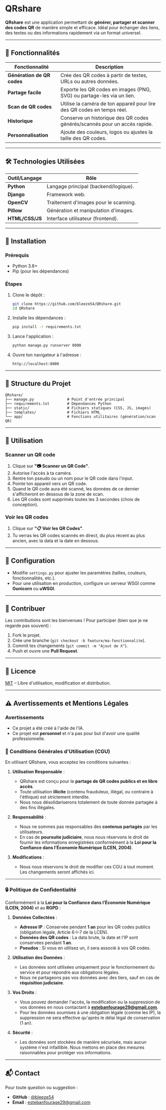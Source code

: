 # QRshare

**QRshare** est une application permettant de **générer, partager et scanner des codes QR** de manière simple et efficace. Idéal pour échanger des liens, des textes ou des informations rapidement via un format universel.

---

## 📌 Fonctionnalités

| Fonctionnalité               | Description                                                                 |
|------------------------------|-----------------------------------------------------------------------------|
| **Génération de QR codes**   | Crée des QR codes à partir de textes, URLs ou autres données.              |
| **Partage facile**           | Exporte les QR codes en images (PNG, SVG) ou partage-les via un lien.      |
| **Scan de QR codes**         | Utilise la caméra de ton appareil pour lire des QR codes en temps réel.    |
| **Historique**               | Conserve un historique des QR codes générés/scannés pour un accès rapide.  |
| **Personnalisation**         | Ajoute des couleurs, logos ou ajustes la taille des QR codes.              |

---

## 🛠 Technologies Utilisées

| Outil/Langage  | Rôle                          |
|----------------|---------------------------------------|
| **Python**     | Langage principal (backend/logique).  |
| **Django**     | Framework web.                        |
| **OpenCV**     | Traitement d'images pour le scanning. |
| **Pillow**     | Génération et manipulation d'images.  |
| **HTML/CSS/JS**| Interface utilisateur (frontend).     |

---

## 🚀 Installation

### Prérequis
- Python 3.8+
- Pip (pour les dépendances)

### Étapes
1. Clone le dépôt :
   ```bash
   git clone https://github.com/bleeze54/QRshare.git
   cd QRshare
   ```

2. Installe les dépendances :
   ```bash
   pip install -r requirements.txt
   ```

3. Lance l'application :
   ```bash
   python manage.py runserver 8000
   ```

4. Ouvre ton navigateur à l'adresse :
   ```
   http://localhost:8000
   ```

---

## 📂 Structure du Projet

```
QRshare/
├── manage.py               # Point d'entrée principal
├── requirements.txt        # Dépendances Python
├── static/                 # Fichiers statiques (CSS, JS, images)
├── templates/              # Fichiers HTML
└── app/                    # Fonctions utilitaires (génération/scan QR)
```

---

## 🎯 Utilisation

### Scanner un QR code
1. Clique sur **"📷 Scanner un QR Code"**.
2. Autorise l'accès à ta caméra.
3. Rentre ton pseudo ou un nom pour le QR code dans l'input.
4. Pointe ton appareil vers un QR code.
5. Quand le QR code aura été scanné, les données de ce dernier s'afficheront en dessous de la zone de scan.
6. Les QR codes sont supprimés toutes les 3 secondes (choix de conception).

### Voir les QR codes
1. Clique sur **"📋 Voir les QR Codes"**.
2. Tu verras les QR codes scannés en direct, du plus récent au plus ancien, avec la data et la date en dessous.

---

## 🔧 Configuration
- Modifie `settings.py` pour ajuster les paramètres (tailles, couleurs, fonctionnalités, etc.).
- Pour une utilisation en production, configure un serveur WSGI comme **Gunicorn** ou **uWSGI**.

---

## 🤝 Contribuer
Les contributions sont les bienvenues ! Pour participer (bien que je ne regarde pas souvent) :
1. Fork le projet.
2. Crée une branche (`git checkout -b feature/ma-fonctionnalite`).
3. Commit tes changements (`git commit -m "Ajout de X"`).
4. Push et ouvre une **Pull Request**.

---

## 📜 Licence
[MIT](LICENCE) – Libre d'utilisation, modification et distribution.

---

## ⚠️ Avertissements et Mentions Légales

### Avertissements
- Ce projet a été créé à l'aide de l'IA.
- Ce projet est **personnel** et n'a pas pour but d'avoir une qualité professionnelle.

### 📜 Conditions Générales d'Utilisation (CGU)

En utilisant QRshare, vous acceptez les conditions suivantes :

1. **Utilisation Responsable** :
   - QRshare est conçu pour le **partage de QR codes publics et en libre accès**.
   - Toute utilisation **illicite** (contenu frauduleux, illégal, ou contraire à l'éthique) est strictement interdite.
   - Nous nous désolidariserons totalement de toute donnée partagée à des fins illégales.

2. **Responsabilité** :
   - Nous ne sommes pas responsables des **contenus partagés** par les utilisateurs.
   - En cas de **poursuite judiciaire**, nous nous réservons le droit de fournir les informations enregistrées conformément à la **Loi pour la Confiance dans l’Économie Numérique (LCEN, 2004)**.

3. **Modifications** :
   - Nous nous réservons le droit de modifier ces CGU à tout moment. Les changements seront affichés ici.

---

### 🔒 Politique de Confidentialité

Conformément à la **Loi pour la Confiance dans l’Économie Numérique (LCEN, 2004)** et au **RGPD** :

1. **Données Collectées** :
   - **Adresse IP** : Conservée pendant **1 an** pour les QR codes publics (obligation légale, Article 6-I-7 de la LCEN).
   - **Données des QR codes** : La data brute, la date et l'IP sont conservées pendant **1 an**.
   - **Pseudos** : Si vous en utilisez un, il sera associé à vos QR codes.

2. **Utilisation des Données** :
   - Les données sont utilisées uniquement pour le fonctionnement du service et pour répondre aux obligations légales.
   - Nous ne partageons pas vos données avec des tiers, sauf en cas de **réquisition judiciaire**.

3. **Vos Droits** :
   - Vous pouvez demander l'accès, la modification ou la suppression de vos données en nous contactant à **estebanfourage29@gmail.com**.
   - Pour les données soumises à une obligation légale (comme les IP), la suppression ne sera effective qu'après le délai légal de conservation (1 an).

4. **Sécurité** :
   - Les données sont stockées de manière sécurisée, mais aucun système n'est infaillible. Nous mettons en place des mesures raisonnables pour protéger vos informations.

---

## 📬 Contact
Pour toute question ou suggestion :
- **GitHub** : [@bleeze54](https://github.com/bleeze54)
- **Email** : estebanfourage29@gmail.com
